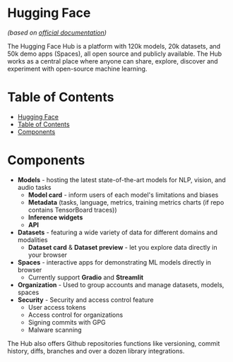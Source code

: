 # Hugging Face
*(based on [official documentation](https://huggingface.co/docs/hub/index))*

The Hugging Face Hub is a platform with 120k models, 20k datasets, and 50k demo apps (Spaces), all open source and publicly available. The Hub works as a central place where anyone can share, explore, discover and experiment with open-source machine learning.


# Table of Contents
- [Hugging Face](#hugging-face)
- [Table of Contents](#table-of-contents)
- [Components](#components)


# Components
- **Models** - hosting the latest state-of-the-art models for NLP, vision, and audio tasks
  - **Model card** - inform users of each model's limitations and biases
  - **Metadata** (tasks, language, metrics, training metrics charts (if repo contains TensorBoard traces))
  - **Inference widgets**
  - **API**
- **Datasets** - featuring a wide variety of data for different domains and modalities
  - **Dataset card** & **Dataset preview** - let you explore data directly in your browser
- **Spaces** - interactive apps for demonstrating ML models directly in browser
  - Currently support **Gradio** and **Streamlit**
- **Organization** - Used to group accounts and manage datasets, models, spaces
- **Security** - Security and access control feature
  - User access tokens
  - Access control for organizations
  - Signing commits with GPG
  - Malware scanning

The Hub also offers Github repositories functions like versioning, commit history, diffs, branches and over a dozen library integrations.
